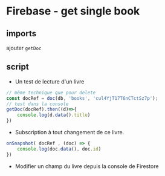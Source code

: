 # Firebase  - get single book

## imports 
 ajouter `getDoc`

## script
- Un test de lecture d'un livre
```js
// même technique que pour delete
const docRef = doc(db, 'books', 'cul4YjT17T6nCTctSz7p');
// test dans la console
getDoc(docRef).then((d)=>{
    console.log(d.data().title)
})
```
- Subscription à tout changement de ce livre.
```js
onSnapshot( docRef , (doc) => {
    console.log(doc.data(), doc.id)
})
``` 
- Modifier un champ du livre depuis la console de Firestore

